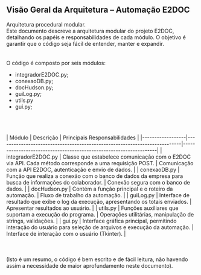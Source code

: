 ## Visão Geral da Arquitetura – Automação E2DOC

Arquitetura procedural modular.\
Este documento descreve a arquitetura modular do projeto E2DOC, detalhando os papéis e responsabilidades de cada módulo. O objetivo é garantir que o código seja fácil de entender, manter e expandir.
<br/>
<br/>
<br/>
O código é composto por seis módulos:
- integradorE2DOC.py;
- conexaoDB.py;
- docHudson.py;
- guiLog.py;
- utils.py
- gui.py;
<br/>
<br/>
<br/>
| Módulo           | Descrição                                                                 | Principais Responsabilidades                                      |
|------------------|---------------------------------------------------------------------------|-------------------------------------------------------------------|
| integradorE2DOC.py | Classe que estabelece comunicação com o E2DOC via API. Cada método corresponde a uma requisição POST. | Comunicação com a API E2DOC, autenticação e envio de dados.       |
| conexaoDB.py      | Função que realiza a conexão com o banco de dados da empresa para busca de informações do colaborador. | Conexão segura com o banco de dados.                              |
| docHudson.py      | Contém a função principal e o roteiro da automação.                        | Fluxo de trabalho da automação.                                   |
| guiLog.py         | Interface de resultado que exibe o log da execução, apresentando os totais enviados. | Apresentar resultados ao usuário.                                 |
| utils.py          | Funções auxiliares que suportam a execução do programa.                    | Operações utilitárias, manipulação de strings, validações.        |
| gui.py            | Interface gráfica principal, permitindo interação do usuário para seleção de arquivos e execução da automação. | Interface de interação com o usuário (Tkinter).                   |

<br/>
<br/>
<br/>
<br/>
(Isto é um resumo, o código é bem escrito e de fácil leitura, não havendo assim a necessidade de maior aprofundamento neste documento).
